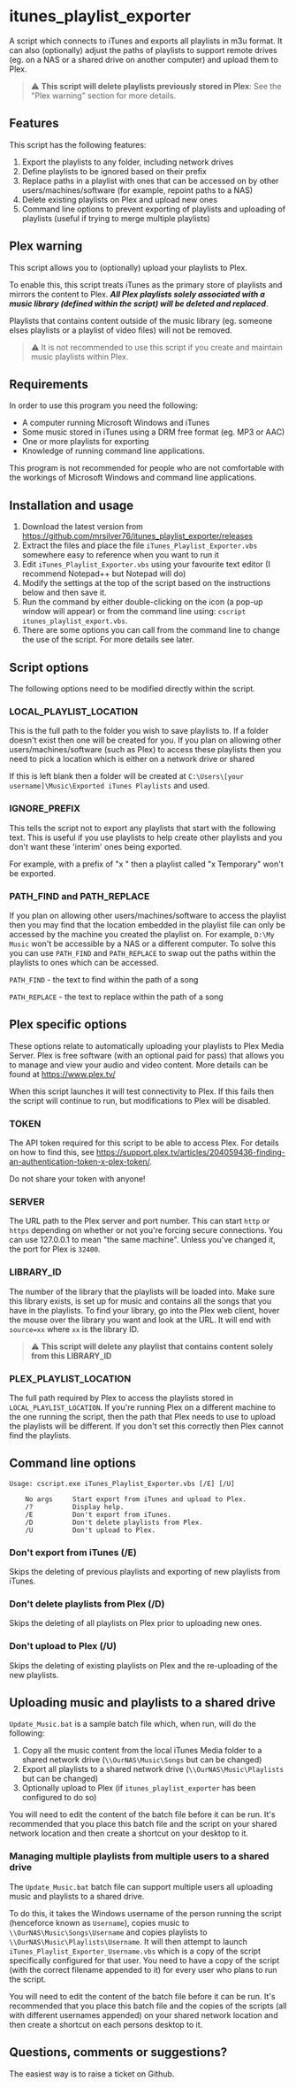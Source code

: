 # itunes_playlist_exporter
A script which connects to iTunes and exports all playlists in m3u format. It can also (optionally) adjust the paths of playlists to support remote drives (eg. on a NAS or a shared drive on another computer) and upload them to Plex.

> :warning: **This script will delete playlists previously stored in Plex**: See the "Plex warning" section for more details.

## Features

This script has the following features:

1. Export the playlists to any folder, including network drives
2. Define playlists to be ignored based on their prefix
3. Replace paths in a playlist with ones that can be accessed on by other users/machines/software (for example, repoint paths to a NAS)
4. Delete existing playlists on Plex and upload new ones
5. Command line options to prevent exporting of playlists and uploading of playlists (useful if trying to merge multiple playlists)

## Plex warning

This script allows you to (optionally) upload your playlists to Plex.

To enable this, this script treats iTunes as the primary store of playlists and mirrors the content to Plex. _**All Plex playlists solely associated with a music library (defined within the script) will be deleted and replaced**_.

Playlists that contains content outside of the music library (eg. someone elses playlists or a playlist of video files) will not be removed. 

> :warning: It is not recommended to use this script if you create and maintain music playlists within Plex.

## Requirements

In order to use this program you need the following:

*   A computer running Microsoft Windows and iTunes
*   Some music stored in iTunes using a DRM free format (eg. MP3 or AAC)
*   One or more playlists for exporting
*   Knowledge of running command line applications.

This program is not recommended for people who are not comfortable with the workings of Microsoft Windows and command line applications.

## Installation and usage

1.  Download the latest version from https://github.com/mrsilver76/itunes_playlist_exporter/releases
2.  Extract the files and place the file `iTunes_Playlist_Exporter.vbs` somewhere easy to reference when you want to run it
3.  Edit `iTunes_Playlist_Exporter.vbs` using your favourite text editor (I recommend Notepad++ but Notepad will do)
4.  Modify the settings at the top of the script based on the instructions below and then save it.
5.  Run the command by either double-clicking on the icon (a pop-up window will appear) or from the command line using: `cscript itunes_playlist_export.vbs`.
6.  There are some options you can call from the command line to change the use of the script. For more details see later.


## Script options

The following options need to be modified directly within the script.

### LOCAL_PLAYLIST_LOCATION

This is the full path to the folder you wish to save playlists to. If a folder doesn't exist then one will be created for you. If you plan on allowing other users/machines/software (such as Plex) to access these playlists then you need to pick a location which is either on a network drive or shared

If this is left blank then a folder will be created at `C:\Users\[your username]\Music\Exported iTunes Playlists` and used.

### IGNORE_PREFIX

This tells the script not to export any playlists that start with the following text. This is useful if you use playlists to help create other playlists and you don't
want these 'interim' ones being exported. 

For example, with a prefix of "x " then a playlist called "x Temporary" won't be exported.

### PATH_FIND and PATH_REPLACE

If you plan on allowing other users/machines/software to access the playlist then you may find that the location embedded in the playlist file can only be accessed by the machine you created the playlist on. For example, `D:\My Music` won't be accessible by a NAS or a different computer. To solve this you can use `PATH_FIND` and `PATH_REPLACE` to swap out the paths within the playlists to ones which can be accessed. 

`PATH_FIND` - the text to find within the path of a song

`PATH_REPLACE` - the text to replace within the path of a song

## Plex specific options

These options relate to automatically uploading your playlists to Plex Media Server. Plex is free software (with an optional paid for pass) that allows you to manage and view your audio and video content. More details can be found at https://www.plex.tv/

When this script launches it will test connectivity to Plex. If this fails then the script will continue to run, but modifications to Plex will be disabled.

### TOKEN

The API token required for this script to be able to access Plex. For details on how to find this, see https://support.plex.tv/articles/204059436-finding-an-authentication-token-x-plex-token/.

Do not share your token with anyone!

### SERVER

The URL path to the Plex server and port number. This can start `http` or `https` depending on whether or not you're forcing secure connections. You can use 127.0.0.1 to mean "the same machine". Unless you've changed it, the port for Plex is  `32400`.

### LIBRARY_ID

The number of the library that the playlists will be loaded into. Make sure this library exists, is set up for music and contains all the songs that you have in the playlists. To find your library, go into the Plex web client, hover the mouse over the library you want and look at the URL. It will end with `source=xx` where `xx` is the library ID.

> :warning: **This script will delete any playlist that contains content solely from this LIBRARY_ID**


### PLEX_PLAYLIST_LOCATION

The full path required by Plex to access the playlists stored in `LOCAL_PLAYLIST_LOCATION`. If you're running Plex on a different machine to the one running the script, then the path that Plex needs to use to upload the playlists will be different. If you don't set this correctly then Plex cannot find the playlists.

## Command line options

    Usage: cscript.exe iTunes_Playlist_Exporter.vbs [/E] [/U]
    
        No args     Start export from iTunes and upload to Plex.
        /?          Display help.
        /E          Don't export from iTunes.
        /D          Don't delete playlists from Plex.
        /U          Don't upload to Plex.

### Don't export from iTunes (/E)

Skips the deleting of previous playlists and exporting of new playlists from iTunes.

### Don't delete playlists from Plex (/D)

Skips the deleting of all playlists on Plex prior to uploading new ones.

### Don't upload to Plex (/U)

Skips the deleting of existing playlists on Plex and the re-uploading of the new playlists.

## Uploading music and playlists to a shared drive

`Update_Music.bat` is a sample batch file which, when run, will do the following:

1. Copy all the music content from the local iTunes Media folder to a shared network drive (`\\OurNAS\Music\Songs` but can be changed)
2. Export all playlists to a shared network drive (`\\OurNAS\Music\Playlists` but can be changed)
3. Optionally upload to Plex (if `itunes_playlist_exporter` has been configured to do so)

You will need to edit the content of the batch file before it can be run. It's recommended that you place this batch file and the script on your shared network location and then create a shortcut on your desktop to it.

### Managing multiple playlists from multiple users to a shared drive

The `Update_Music.bat` batch file can support multiple users all uploading music and playlists to a shared drive.

To do this, it takes the Windows username of the person running the script (henceforce known as `Username`), copies music to `\\OurNAS\Music\Songs\Username` and copies playlists to `\\OurNAS\Music\Playlists\Username`. It will then attempt to launch `iTunes_Playlist_Exporter_Username.vbs` which is a copy of the script specifically configured for that user. You need to have a copy of the script (with the correct filename appended to it) for every user who plans to run the script.

You will need to edit the content of the batch file before it can be run. It's recommended that you place this batch file and the copies of the scripts (all with different usernames appended) on your shared network location and then create a shortcut on each persons desktop to it.

## Questions, comments or suggestions?

The easiest way is to raise a ticket on Github.
